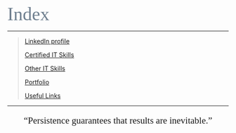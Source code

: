<span style="font-family:Papyrus; font-size:3em; color:SlateGray;">Index</span>

---

> [LinkedIn profile]("https://www.linkedin.com/in/mbhagwan")
> 
> [Certified IT Skills](certified_skills.md)
>
> [Other IT Skills](other_skills.md)
>
> [Portfolio](portfolio.md)
>
> [Useful Links](links.md)

---

<center>
<span style="font-family:Papyrus; font-size:1.5em;">
  <p><q>Persistence guarantees that results are inevitable.</q></p>
</span>
</center>
